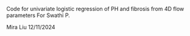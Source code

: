 Code for univariate logistic regression of PH and fibrosis from 4D flow parameters
For Swathi P. 



Mira Liu 12/11/2024
